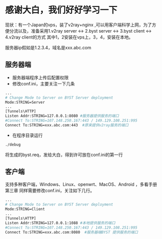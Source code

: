 # 感谢大白，我们好好学习一下

现状：有一个Japan的vps，装了v2ray+nginx ,可以用客户端科学上网，为了方便分流以及，准备采用1.v2ray server <-> 2.byst server <-> 3.byst client <-> 4.v2ray client的方式
其中1，2安装在vps上，3，4，安装在本地。

服务器ip假如是1.2.3.4，域名是xxx.abc.com

## 服务器端
* 服务器端程序上传后配置权限
* 修改conf.ini，主要关注一下几条
```sh
...
# Change Mode to Server on BYST Server deployment
Mode:STRING=Server
...
[Tunnels\HTTP]
Listen Addr:STRING=127.0.0.1:8080 #服务器提供服务的端口
#Connect To:STRING=107.148.250.167:443 / 149.129.108.251:995
Connect To:STRING=xxx.abc.com:443  #原来提供v2ray服务的端口
```
* 在程序目录运行
```sh
./debug
```
将生成的byst.req，发给大白，得到许可放在conf.ini的第一行

## 客户端

支持多种客户端，Windows、Linux、openwrt、MacOS、Android ，多看手册第三章
同样需要修改conf.ini，关注如下几行。
```sh
...
# Change Mode to Server on BYST Server deployment
Mode:STRING=Client
...
[Tunnels\HTTP]
Listen Addr:STRING=127.0.0.1:1088 #本地提供服务的端口
#Connect To:STRING=107.148.250.167:443 / 149.129.108.251:995
Connect To:STRING=xxx.abc.com:8080  #服务器端BYST 提供服务的端口
```
